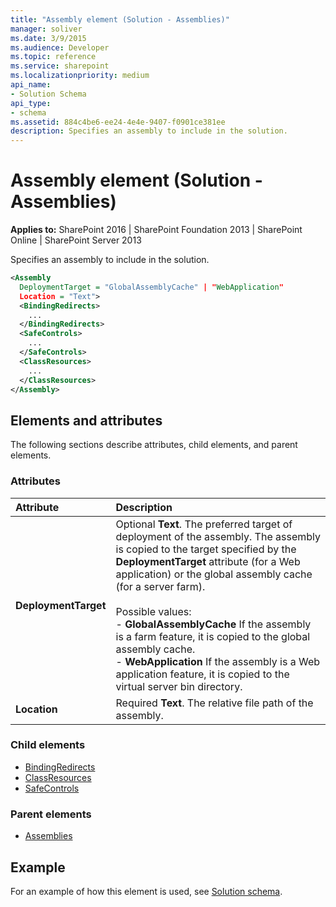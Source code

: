 ```yaml
---
title: "Assembly element (Solution - Assemblies)"
manager: soliver
ms.date: 3/9/2015
ms.audience: Developer
ms.topic: reference
ms.service: sharepoint
ms.localizationpriority: medium
api_name:
- Solution Schema
api_type:
- schema
ms.assetid: 884c4be6-ee24-4e4e-9407-f0901ce381ee
description: Specifies an assembly to include in the solution.
---
```


# Assembly element (Solution - Assemblies)

**Applies to:** SharePoint 2016 | SharePoint Foundation 2013 | SharePoint Online | SharePoint Server 2013
  
Specifies an assembly to include in the solution.
  
```XML
<Assembly
  DeploymentTarget = "GlobalAssemblyCache" | "WebApplication"
  Location = "Text">
  <BindingRedirects>
    ...
  </BindingRedirects>
  <SafeControls>
    ...
  </SafeControls>
  <ClassResources>
    ...
  </ClassResources>
</Assembly>
```

## Elements and attributes

The following sections describe attributes, child elements, and parent elements.

### Attributes

|**Attribute**|**Description**|
|:-----|:-----|
|**DeploymentTarget** <br/> | Optional **Text**. The preferred target of deployment of the assembly. The assembly is copied to the target specified by the **DeploymentTarget** attribute (for a Web application) or the global assembly cache (for a server farm).<br/><br/>Possible values:  <br/>- **GlobalAssemblyCache** If the assembly is a farm feature, it is copied to the global assembly cache.  <br/>- **WebApplication** If the assembly is a Web application feature, it is copied to the virtual server bin directory.  <br/> |
|**Location** <br/> |Required **Text**. The relative file path of the assembly.  <br/> |
   
### Child elements

- [BindingRedirects](bindingredirects-element-solution.md)
- [ClassResources](classresources-element-solution.md)
- [SafeControls](safecontrols-element-solution.md)
   
### Parent elements

- [Assemblies](assemblies-element-solutionassemblies.md)
   
## Example

For an example of how this element is used, see [Solution schema](solution-schema.md).
  

